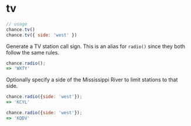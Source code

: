 # tv

```js
// usage
chance.tv()
chance.tv({ side: 'west' })
```

Generate a TV station call sign. This is an alias for `radio()` since they both
follow the same rules.

```js
chance.radio();
=> 'WXTY'
```

Optionally specify a side of the Mississippi River to limit stations to that side.

```js
chance.radio({side: 'west'});
=> 'KCYL'

chance.radio({side: 'west'});
=> 'KQDV'
```

